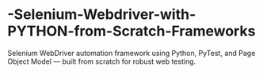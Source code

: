 # -Selenium-Webdriver-with-PYTHON-from-Scratch-Frameworks
Selenium WebDriver automation framework using Python, PyTest, and Page Object Model — built from scratch for robust web testing.
